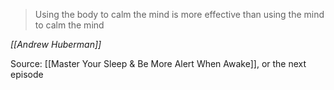 > Using the body to calm the mind is more effective than using the mind to calm the mind

*[[Andrew Huberman]]*

Source: [[Master Your Sleep & Be More Alert When Awake]], or the next episode